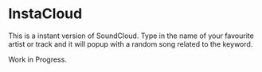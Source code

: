 InstaCloud
==========

This is a instant version of SoundCloud. Type in the name of your favourite artist or track and it will popup with a random song related to the keyword.

Work in Progress. 
